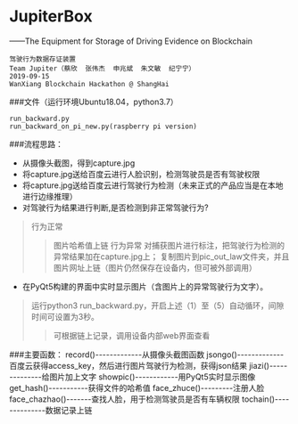 # JupiterBox
——The Equipment for Storage of Driving Evidence on Blockchain
```
驾驶行为数据存证装置
Team Jupiter（蔡欣  张伟杰  申兆斌  朱文敏  纪宁宁）
2019-09-15
WanXiang Blockchain Hackathon @ ShangHai
```

###文件（运行环境Ubuntu18.04，python3.7）
```
run_backward.py
run_backward_on_pi_new.py(raspberry pi version)
```

###流程思路：

- 从摄像头截图，得到capture.jpg
- 将capture.jpg送给百度云进行人脸识别，检测驾驶员是否有驾驶权限
- 将capture.jpg送给百度云进行驾驶行为检测（未来正式的产品应当是在本地进行边缘推理）
- 对驾驶行为结果进行判断,是否检测到非正常驾驶行为?
> 行为正常
>> 图片哈希值上链 
> 行为异常
>> 对捕获图片进行标注，把驾驶行为检测的异常结果加在capture.jpg上；
>> 复制图片到pic_out_law文件夹，并且图片网址上链（图片仍然保存在设备内，但可被外部调用）
- 在PyQt5构建的界面中实时显示图片（含图片上的异常驾驶行为文字）。


>运行python3 run_backward.py，开启上述（1）至（5）自动循环，间隙时间可设置为3秒。
>>可根据链上记录，调用设备内部web界面查看

###主要函数：
record()-------------从摄像头截图函数
jsongo()-------------百度云获得access_key，然后进行图片驾驶行为检测，获得json结果
jiazi()--------------给图片加上文字
showpic()------------用PyQt5实时显示图像
get_hash()-----------获得文件的哈希值
face_zhuce()---------注册人脸
face_chazhao()-------查找人脸，用于检测驾驶员是否有车辆权限
tochain()--------------数据记录上链